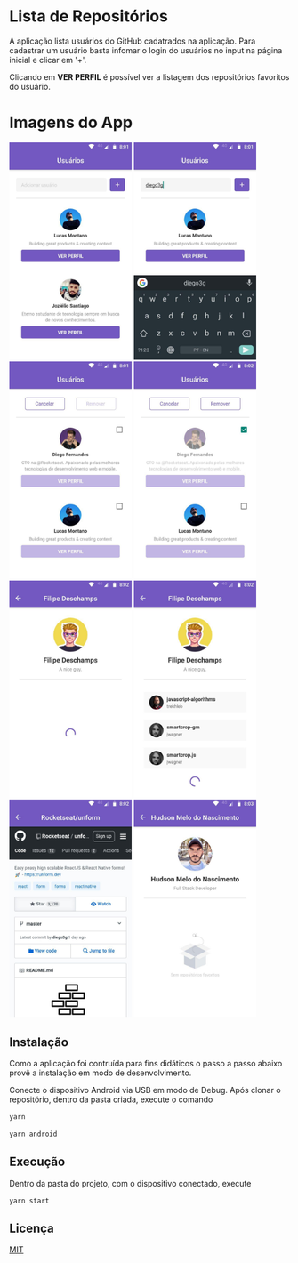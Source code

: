 # Lista de Repositórios

A aplicação lista usuários do GitHub cadatrados na aplicação. Para cadastrar um usuário basta infomar o login do usuários no input na página inicial e clicar em '+'.

Clicando em <strong>VER PERFIL</strong> é possível ver a listagem dos repositórios favoritos do usuário.

# Imagens do App

<img src=".github/user-list.jpg" width="220px" />
<img src=".github/add-user.jpg" width="220px" />
<img src=".github/mark-user-to-remove.jpg" width="220px" />
<img src=".github/remove-user.jpg" width="220px" />
<img src=".github/loading-starred-list.jpg" width="220px" />
<img src=".github/view-starred-list.jpg" width="220px" />
<img src=".github/open-repository.jpg" width="220px" />
<img src=".github/without-starred-list.jpg" width="220px" />


## Instalação

Como a aplicação foi contruída para fins didáticos o passo a passo abaixo provê a instalação em modo de desenvolvimento.

Conecte o dispositivo Android via USB em modo de Debug. Após clonar o repositório, dentro da pasta criada, execute o comando

```bash
yarn
```
```bash
yarn android
```

## Execução

Dentro da pasta do projeto, com o dispositivo conectado, execute

```bash
yarn start
```

## Licença
[MIT](https://choosealicense.com/licenses/mit/)
